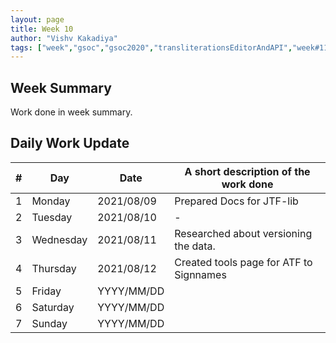 ```yaml
---
layout: page
title: Week 10
author: "Vishv Kakadiya"
tags: ["week","gsoc","gsoc2020","transliterationsEditorAndAPI","week#11","eval#2"]
---
```


## Week Summary

 
Work done in week summary.

## Daily Work Update

|\#|Day|Date|A short description of the work done|  
|---	|---	|---	|---	|  
|1   	| Monday 	|   2021/08/09	| Prepared Docs for JTF-lib |  
|2   	| Tuesday  	|   2021/08/10	| -	|  
|3   	| Wednesday  	|  2021/08/11 	| Researched about versioning the data. |  
|4   	| Thursday  	|   2021/08/12	| Created tools page for ATF to Signnames|  
|5   	| Friday  	|   YYYY/MM/DD	|  |  
|6   	| Saturday  	|   YYYY/MM/DD	| 	|  
|7   	| Sunday  	|   YYYY/MM/DD	|  |  

